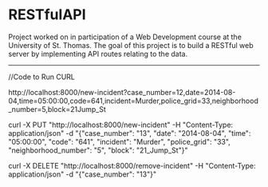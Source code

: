 # RESTfulAPI
Project worked on in participation of a Web Development course at the University of St. Thomas. The goal of this project is to build a RESTful web server by implementing API routes relating to the data.

________________________________________________________________________________________________________________________________________________________________________________________________________________

//Code to Run CURL 

http://localhost:8000/new-incident?case_number=12,date=2014-08-04,time=05:00:00,code=641,incident=Murder,police_grid=33,neighborhood_number=5,block=21Jump_St

curl -X PUT "http://localhost:8000/new-incident" -H "Content-Type: application/json" -d "{\"case_number\": \"13\", \"date\": \"2014-08-04\", \"time\": \"05:00:00\", \"code\": \"641\", \"incident\": \"Murder\", \"police_grid\": \"33\", \"neighborhood_number\": \"5\", \"block\": \"21_Jump_St\"}"

curl -X DELETE "http://localhost:8000/remove-incident" -H "Content-Type: application/json" -d "{\"case_number\": \"13\"}"